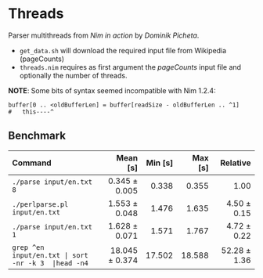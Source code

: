# Threads

Parser multithreads from _Nim in action_ by _Dominik Picheta_.

* `get_data.sh` will download the required input file from Wikipedia (pageCounts)
* `threads.nim` requires as first argument the _pageCounts_ input file and optionally the number of threads.

**NOTE**: Some bits of syntax seemed incompatible with Nim 1.2.4:
```
buffer[0 .. <oldBufferLen] = buffer[readSize - oldBufferLen .. ^1]
#   this----^
```

## Benchmark

| Command | Mean [s] | Min [s] | Max [s] | Relative |
|:---|---:|---:|---:|---:|
| `./parse input/en.txt 8` | 0.345 ± 0.005 | 0.338 | 0.355 | 1.00 |
| `./perlparse.pl input/en.txt` | 1.553 ± 0.048 | 1.476 | 1.635 | 4.50 ± 0.15 |
| `./parse input/en.txt 1` | 1.628 ± 0.071 | 1.571 | 1.767 | 4.72 ± 0.22 |
| `grep ^en input/en.txt \| sort -nr -k 3  \|head -n4` | 18.045 ± 0.374 | 17.502 | 18.588 | 52.28 ± 1.36 |
